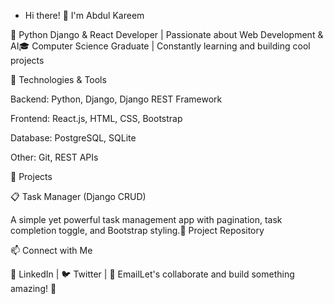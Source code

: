 - Hi there! 👋 I'm Abdul Kareem

🚀 Python Django & React Developer | Passionate about Web Development & AI🎓 Computer Science Graduate | Constantly learning and building cool projects

🔧 Technologies & Tools

Backend: Python, Django, Django REST Framework

Frontend: React.js, HTML, CSS, Bootstrap

Database: PostgreSQL, SQLite

Other: Git, REST APIs

📌 Projects

📋 Task Manager (Django CRUD)

A simple yet powerful task management app with pagination, task completion toggle, and Bootstrap styling.🔗 Project Repository

📫 Connect with Me

💼 LinkedIn | 🐦 Twitter | 📧 EmailLet's collaborate and build something amazing! 🚀
<!---
AbdulKareem-M/AbdulKareem-M is a ✨ special ✨ repository because its `README.md` (this file) appears on your GitHub profile.
You can click the Preview link to take a look at your changes.
--->
